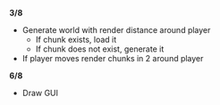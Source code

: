 **3/8**

- Generate world with render distance around player
  - If chunk exists, load it
  - If chunk does not exist, generate it
- If player moves render chunks in 2 around player

**6/8**
- Draw GUI